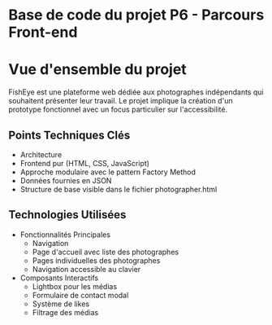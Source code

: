 # Base de code du projet P6 - Parcours Front-end

# Vue d'ensemble du projet
FishEye est une plateforme web dédiée aux photographes indépendants qui souhaitent présenter leur travail. Le projet implique la création d'un prototype fonctionnel avec un focus particulier sur l'accessibilité.
## Points Techniques Clés
- Architecture
- Frontend pur (HTML, CSS, JavaScript)
- Approche modulaire avec le pattern Factory Method
- Données fournies en JSON
- Structure de base visible dans le fichier photographer.html
## Technologies Utilisées
- Fonctionnalités Principales
  - Navigation
  - Page d'accueil avec liste des photographes
  - Pages individuelles des photographes
  - Navigation accessible au clavier
- Composants Interactifs
  - Lightbox pour les médias
  - Formulaire de contact modal
  - Système de likes
  - Filtrage des médias
